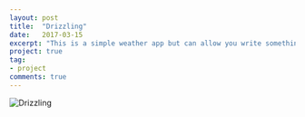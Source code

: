 ```yaml
---
layout: post
title:  "Drizzling"
date:   2017-03-15
excerpt: "This is a simple weather app but can allow you write something to share with others."
project: true
tag:
- project 
comments: true
---
```



![Drizzling](http://ocigwe4cv.bkt.clouddn.com/Icon-60@3x.png)

